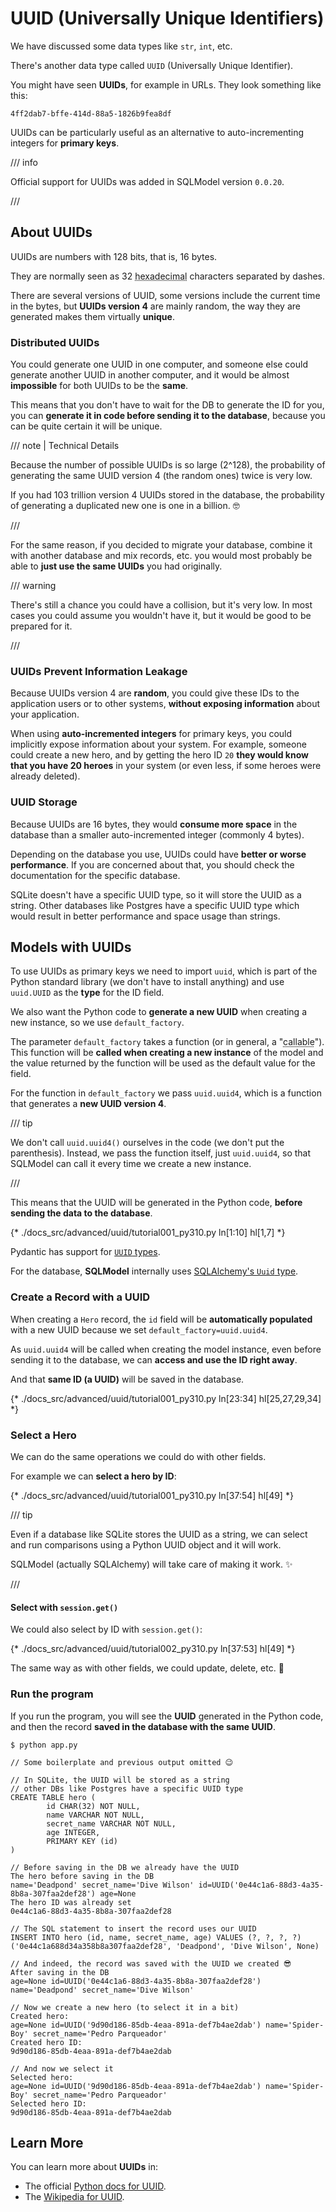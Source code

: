 # UUID (Universally Unique Identifiers)

We have discussed some data types like `str`, `int`, etc.

There's another data type called `UUID` (Universally Unique Identifier).

You might have seen **UUIDs**, for example in URLs. They look something like this:

```
4ff2dab7-bffe-414d-88a5-1826b9fea8df
```

UUIDs can be particularly useful as an alternative to auto-incrementing integers for **primary keys**.

/// info

Official support for UUIDs was added in SQLModel version `0.0.20`.

///

## About UUIDs

UUIDs are numbers with 128 bits, that is, 16 bytes.

They are normally seen as 32 <abbr title="numbers in base 16 (instead of base 10), using letters from A to F to represent the numbers from 10 to 15">hexadecimal</abbr> characters separated by dashes.

There are several versions of UUID, some versions include the current time in the bytes, but **UUIDs version 4** are mainly random, the way they are generated makes them virtually **unique**.

### Distributed UUIDs

You could generate one UUID in one computer, and someone else could generate another UUID in another computer, and it would be almost **impossible** for both UUIDs to be the **same**.

This means that you don't have to wait for the DB to generate the ID for you, you can **generate it in code before sending it to the database**, because you can be quite certain it will be unique.

/// note | Technical Details

Because the number of possible UUIDs is so large (2^128), the probability of generating the same UUID version 4 (the random ones) twice is very low.

If you had 103 trillion version 4 UUIDs stored in the database, the probability of generating a duplicated new one is one in a billion. 🤓

///

For the same reason, if you decided to migrate your database, combine it with another database and mix records, etc. you would most probably be able to **just use the same UUIDs** you had originally.

/// warning

There's still a chance you could have a collision, but it's very low. In most cases you could assume you wouldn't have it, but it would be good to be prepared for it.

///

### UUIDs Prevent Information Leakage

Because UUIDs version 4 are **random**, you could give these IDs to the application users or to other systems, **without exposing information** about your application.

When using **auto-incremented integers** for primary keys, you could implicitly expose information about your system. For example, someone could create a new hero, and by getting the hero ID `20` **they would know that you have 20 heroes** in your system (or even less, if some heroes were already deleted).

### UUID Storage

Because UUIDs are 16 bytes, they would **consume more space** in the database than a smaller auto-incremented integer (commonly 4 bytes).

Depending on the database you use, UUIDs could have **better or worse performance**. If you are concerned about that, you should check the documentation for the specific database.

SQLite doesn't have a specific UUID type, so it will store the UUID as a string. Other databases like Postgres have a specific UUID type which would result in better performance and space usage than strings.

## Models with UUIDs

To use UUIDs as primary keys we need to import `uuid`, which is part of the Python standard library (we don't have to install anything) and use `uuid.UUID` as the **type** for the ID field.

We also want the Python code to **generate a new UUID** when creating a new instance, so we use `default_factory`.

The parameter `default_factory` takes a function (or in general, a "<abbr title="Something that can be called as a function.">callable</abbr>"). This function will be **called when creating a new instance** of the model and the value returned by the function will be used as the default value for the field.

For the function in `default_factory` we pass `uuid.uuid4`, which is a function that generates a **new UUID version 4**.

/// tip

We don't call `uuid.uuid4()` ourselves in the code (we don't put the parenthesis). Instead, we pass the function itself, just `uuid.uuid4`, so that SQLModel can call it every time we create a new instance.

///

This means that the UUID will be generated in the Python code, **before sending the data to the database**.

{* ./docs_src/advanced/uuid/tutorial001_py310.py ln[1:10] hl[1,7] *}

Pydantic has support for <a href="https://docs.pydantic.dev/latest/api/standard_library_types/#uuid" class="external-link" target="_blank">`UUID` types</a>.

For the database, **SQLModel** internally uses <a href="https://docs.sqlalchemy.org/en/20/core/type_basics.html#sqlalchemy.types.Uuid" class="external-link" target="_blank">SQLAlchemy's `Uuid` type</a>.

### Create a Record with a UUID

When creating a `Hero` record, the `id` field will be **automatically populated** with a new UUID because we set `default_factory=uuid.uuid4`.

As `uuid.uuid4` will be called when creating the model instance, even before sending it to the database, we can **access and use the ID right away**.

And that **same ID (a UUID)** will be saved in the database.

{* ./docs_src/advanced/uuid/tutorial001_py310.py ln[23:34] hl[25,27,29,34] *}

### Select a Hero

We can do the same operations we could do with other fields.

For example we can **select a hero by ID**:

{* ./docs_src/advanced/uuid/tutorial001_py310.py ln[37:54] hl[49] *}

/// tip

Even if a database like SQLite stores the UUID as a string, we can select and run comparisons using a Python UUID object and it will work.

SQLModel (actually SQLAlchemy) will take care of making it work. ✨

///

#### Select with `session.get()`

We could also select by ID with `session.get()`:

{* ./docs_src/advanced/uuid/tutorial002_py310.py ln[37:53] hl[49] *}

The same way as with other fields, we could update, delete, etc. 🚀

### Run the program

If you run the program, you will see the **UUID** generated in the Python code, and then the record **saved in the database with the same UUID**.

<div class="termy">

```console
$ python app.py

// Some boilerplate and previous output omitted 😉

// In SQLite, the UUID will be stored as a string
// other DBs like Postgres have a specific UUID type
CREATE TABLE hero (
        id CHAR(32) NOT NULL,
        name VARCHAR NOT NULL,
        secret_name VARCHAR NOT NULL,
        age INTEGER,
        PRIMARY KEY (id)
)

// Before saving in the DB we already have the UUID
The hero before saving in the DB
name='Deadpond' secret_name='Dive Wilson' id=UUID('0e44c1a6-88d3-4a35-8b8a-307faa2def28') age=None
The hero ID was already set
0e44c1a6-88d3-4a35-8b8a-307faa2def28

// The SQL statement to insert the record uses our UUID
INSERT INTO hero (id, name, secret_name, age) VALUES (?, ?, ?, ?)
('0e44c1a688d34a358b8a307faa2def28', 'Deadpond', 'Dive Wilson', None)

// And indeed, the record was saved with the UUID we created 😎
After saving in the DB
age=None id=UUID('0e44c1a6-88d3-4a35-8b8a-307faa2def28') name='Deadpond' secret_name='Dive Wilson'

// Now we create a new hero (to select it in a bit)
Created hero:
age=None id=UUID('9d90d186-85db-4eaa-891a-def7b4ae2dab') name='Spider-Boy' secret_name='Pedro Parqueador'
Created hero ID:
9d90d186-85db-4eaa-891a-def7b4ae2dab

// And now we select it
Selected hero:
age=None id=UUID('9d90d186-85db-4eaa-891a-def7b4ae2dab') name='Spider-Boy' secret_name='Pedro Parqueador'
Selected hero ID:
9d90d186-85db-4eaa-891a-def7b4ae2dab
```

</div>

## Learn More

You can learn more about **UUIDs** in:

* The official <a href="https://docs.python.org/3/library/uuid.html" class="external-link" target="_blank">Python docs for UUID</a>.
* The <a href="https://en.wikipedia.org/wiki/Universally_unique_identifier" class="external-link" target="_blank">Wikipedia for UUID</a>.
